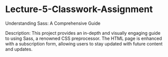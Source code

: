 # Lecture-5-Classwork-Assignment
Understanding Sass: A Comprehensive Guide

Description:
This project provides an in-depth and visually engaging guide to using Sass, a renowned CSS preprocessor. The HTML page is enhanced with a subscription form, allowing users to stay updated with future content and updates.
